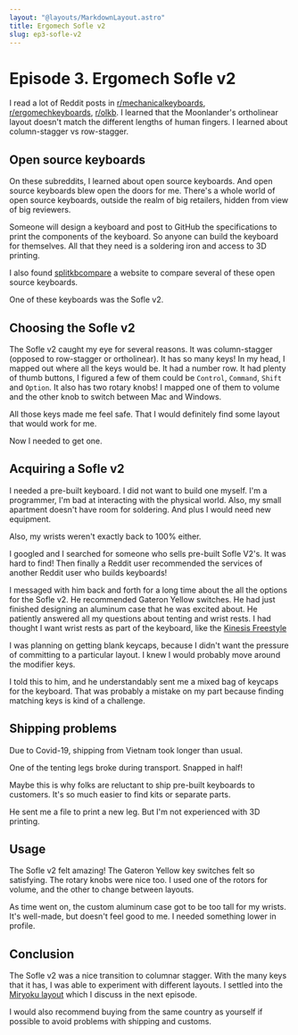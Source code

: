 ```yaml
---
layout: "@layouts/MarkdownLayout.astro"
title: Ergomech Sofle v2
slug: ep3-sofle-v2
---
```


# Episode 3. Ergomech Sofle v2

I read a lot of Reddit posts in [r/mechanicalkeyboards](https://reddit.com/r/mechanicalkeyboards), [r/ergomechkeyboards](https://reddit.com/r/ergomechkeyboards), [r/olkb](https://reddit.com/r/olkb). I learned that the Moonlander's ortholinear layout doesn't match the different lengths of human fingers. I learned about column-stagger vs row-stagger.

## Open source keyboards

On these subreddits, I learned about open source keyboards. And open source keyboards blew open the doors for me. There's a whole world of open source keyboards, outside the realm of big retailers, hidden from view of big reviewers.

Someone will design a keyboard and post to GitHub the specifications to print the components of the keyboard. So anyone can build the keyboard for themselves. All that they need is a soldering iron and access to 3D printing.

I also found [splitkbcompare](https://jhelvy.shinyapps.io/splitkbcompare/) a website to compare several of these open source keyboards.

One of these keyboards was the Sofle v2.

## Choosing the Sofle v2

The Sofle v2 caught my eye for several reasons. It was column-stagger (opposed to row-stagger or ortholinear). It has so many keys! In my head, I mapped out where all the keys would be. It had a number row. It had plenty of thumb buttons, I figured a few of them could be `Control`, `Command`, `Shift` and `Option`. It also has two rotary knobs! I mapped one of them to volume and the other knob to switch between Mac and Windows.

All those keys made me feel safe. That I would definitely find some layout that would work for me.

Now I needed to get one.

## Acquiring a Sofle v2

I needed a pre-built keyboard. I did not want to build one myself. I'm a programmer, I'm bad at interacting with the physical world. Also, my small apartment doesn't have room for soldering. And plus I would need new equipment.

Also, my wrists weren't exactly back to 100% either.

I googled and I searched for someone who sells pre-built Sofle V2's. It was hard to find! Then finally a Reddit user recommended the services of another Reddit user who builds keyboards!

I messaged with him back and forth for a long time about the all the options for the Sofle v2. He recommended Gateron Yellow switches. He had just finished designing an aluminum case that he was excited about. He patiently answered all my questions about tenting and wrist rests. I had thought I want wrist rests as part of the keyboard, like the [Kinesis Freestyle](/keyboard/ep1-freestyle)

I was planning on getting blank keycaps, because I didn't want the pressure of committing to a particular layout. I knew I would probably move around the modifier keys.

I told this to him, and he understandably sent me a mixed bag of keycaps for the keyboard. That was probably a mistake on my part because finding matching keys is kind of a challenge.

## Shipping problems

Due to Covid-19, shipping from Vietnam took longer than usual.

One of the tenting legs broke during transport. Snapped in half!

Maybe this is why folks are reluctant to ship pre-built keyboards to customers. It's so much easier to find kits or separate parts.

He sent me a file to print a new leg. But I'm not experienced with 3D printing.

## Usage

The Sofle v2 felt amazing! The Gateron Yellow key switches felt so satisfying. The rotary knobs were nice too. I used one of the rotors for volume, and the other to change between layouts.

As time went on, the custom aluminum case got to be too tall for my wrists. It's well-made, but doesn't feel good to me. I needed something lower in profile.

## Conclusion

The Sofle v2 was a nice transition to columnar stagger. With the many keys that it has, I was able to experiment with different layouts. I settled into the [Miryoku layout](/keyboard/ep4-miryoku) which I discuss in the next episode.

I would also recommend buying from the same country as yourself if possible to avoid problems with shipping and customs.
